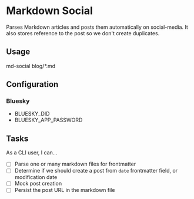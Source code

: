 # Markdown Social

Parses Markdown articles and posts them automatically on social-media. It also stores reference to the post so we don't create duplicates.

## Usage

md-social blog/\*.md

## Configuration

### Bluesky

- BLUESKY_DID
- BLUESKY_APP_PASSWORD

## Tasks

As a CLI user, I can...

- [ ] Parse one or many markdown files for frontmatter
- [ ] Determine if we should create a post from `date` frontmatter field, or modification date
- [ ] Mock post creation
- [ ] Persist the post URL in the markdown file
